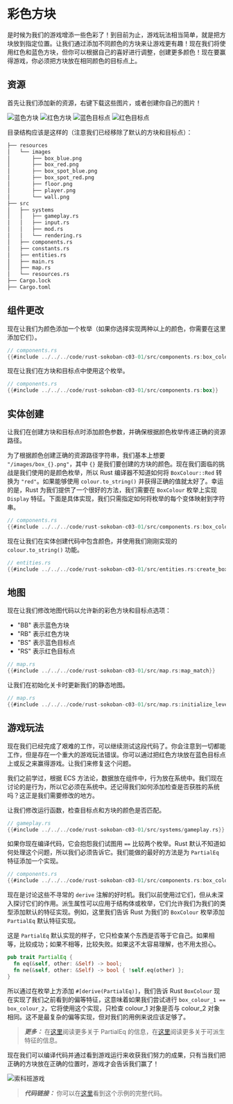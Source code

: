 # 彩色方块

是时候为我们的游戏增添一些色彩了！到目前为止，游戏玩法相当简单，就是把方块放到指定位置。让我们通过添加不同颜色的方块来让游戏更有趣！现在我们将使用红色和蓝色方块，但你可以根据自己的喜好进行调整，创建更多颜色！现在要赢得游戏，你必须把方块放在相同颜色的目标点上。

## 资源

首先让我们添加新的资源，右键下载这些图片，或者创建你自己的图片！

![蓝色方块](./images/box_blue.png)
![红色方块](./images/box_red.png)
![蓝色目标点](./images/box_spot_blue.png)
![红色目标点](./images/box_spot_red.png)

目录结构应该是这样的（注意我们已经移除了默认的方块和目标点）：

```sh
├── resources
│   └── images
│       ├── box_blue.png
│       ├── box_red.png
│       ├── box_spot_blue.png
│       ├── box_spot_red.png
│       ├── floor.png
│       ├── player.png
│       └── wall.png
├── src
│   ├── systems
│   │   ├── gameplay.rs
│   │   ├── input.rs
│   │   ├── mod.rs
│   │   └── rendering.rs
│   ├── components.rs
│   ├── constants.rs
│   ├── entities.rs
│   ├── main.rs
│   ├── map.rs
│   └── resources.rs
├── Cargo.lock
├── Cargo.toml
```

## 组件更改

现在让我们为颜色添加一个枚举（如果你选择实现两种以上的颜色，你需要在这里添加它们）。

```rust
// components.rs
{{#include ../../../code/rust-sokoban-c03-01/src/components.rs:box_colour}}
```

现在让我们在方块和目标点中使用这个枚举。

```rust
// components.rs
{{#include ../../../code/rust-sokoban-c03-01/src/components.rs:box}}
```

## 实体创建

让我们在创建方块和目标点时添加颜色参数，并确保根据颜色枚举传递正确的资源路径。

为了根据颜色创建正确的资源路径字符串，我们基本上想要 `"/images/box_{}.png"`，其中 `{}` 是我们要创建的方块的颜色。现在我们面临的挑战是我们使用的是颜色枚举，所以 Rust 编译器不知道如何将 `BoxColour::Red` 转换为 `"red"`。如果能够使用 `colour.to_string()` 并获得正确的值就太好了。幸运的是，Rust 为我们提供了一个很好的方法，我们需要在 `BoxColour` 枚举上实现 `Display` 特征。下面是具体实现，我们只需指定如何将枚举的每个变体映射到字符串。

```rust
// components.rs
{{#include ../../../code/rust-sokoban-c03-01/src/components.rs:box_colour_display}}
```

现在让我们在实体创建代码中包含颜色，并使用我们刚刚实现的 `colour.to_string()` 功能。

```rust
// entities.rs
{{#include ../../../code/rust-sokoban-c03-01/src/entities.rs:create_box}}
```

## 地图

现在让我们修改地图代码以允许新的彩色方块和目标点选项：

* "BB" 表示蓝色方块
* "RB" 表示红色方块
* "BS" 表示蓝色目标点
* "RS" 表示红色目标点

```rust
// map.rs
{{#include ../../../code/rust-sokoban-c03-01/src/map.rs:map_match}}
```

让我们在初始化关卡时更新我们的静态地图。

```rust
// map.rs
{{#include ../../../code/rust-sokoban-c03-01/src/map.rs:initialize_level}}
```

## 游戏玩法

现在我们已经完成了艰难的工作，可以继续测试这段代码了。你会注意到一切都能工作，但是存在一个重大的游戏玩法错误。你可以通过把红色方块放在蓝色目标点上或反之来赢得游戏。让我们来修复这个问题。

我们之前学过，根据 ECS 方法论，数据放在组件中，行为放在系统中。我们现在讨论的是行为，所以它必须在系统中。还记得我们如何添加检查是否获胜的系统吗？这正是我们需要修改的地方。

让我们修改运行函数，检查目标点和方块的颜色是否匹配。

```rust
// gameplay.rs
{{#include ../../../code/rust-sokoban-c03-01/src/systems/gameplay.rs}}
```

如果你现在编译代码，它会抱怨我们试图用 `==` 比较两个枚举。Rust 默认不知道如何处理这个问题，所以我们必须告诉它。我们能做的最好的方法是为 `PartialEq` 特征添加一个实现。

```rust
// components.rs
{{#include ../../../code/rust-sokoban-c03-01/src/components.rs:box_colour_eq}}
```

现在是讨论这些不寻常的 `derive` 注解的好时机。我们以前使用过它们，但从未深入探讨它们的作用。派生属性可以应用于结构体或枚举，它们允许我们为我们的类型添加默认的特征实现。例如，这里我们告诉 Rust 为我们的 `BoxColour` 枚举添加 `PartialEq` 默认特征实现。

这是 `PartialEq` 默认实现的样子，它只检查某个东西是否等于它自己。如果相等，比较成功；如果不相等，比较失败。如果这不太容易理解，也不用太担心。

```rust
pub trait PartialEq {
  fn eq(&self, other: &Self) -> bool;
  fn ne(&self, other: &Self) -> bool { !self.eq(other) };
}
```

所以通过在枚举上方添加 `#[derive(PartialEq)]`，我们告诉 Rust `BoxColour` 现在实现了我们之前看到的偏等特征，这意味着如果我们尝试进行 `box_colour_1 == box_colour_2`，它将使用这个实现，只检查 colour_1 对象是否与 colour_2 对象相同。这不是最复杂的偏等实现，但对我们的用例来说应该足够了。

> **_更多：_** 在[这里](https://doc.rust-lang.org/std/cmp/trait.PartialEq.html)阅读更多关于 PartialEq 的信息，在[这里](https://doc.rust-lang.org/book/appendix-03-derivable-traits.html)阅读更多关于可派生特征的信息。

现在我们可以编译代码并通过看到游戏运行来收获我们努力的成果，只有当我们把正确的方块放在正确的位置时，游戏才会告诉我们赢了！

![索科班游戏](./images/colours.gif)

> **_代码链接：_** 你可以在[这里](https://github.com/iolivia/rust-sokoban/tree/master/code/rust-sokoban-c03-01)看到这个示例的完整代码。
